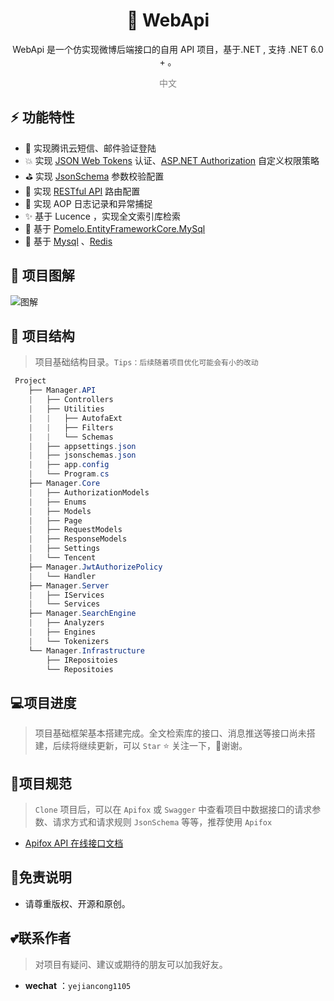 

<h1 align="center" >🐰 WebApi </h1>  

<div align="center"> 
<p> WebApi 是一个仿实现微博后端接口的自用 API 项目，基于.NET , 支持 .NET 6.0 + 。</p>
</div>




<div align="center" style="color:gray"> 
    中文 
</div>


## :zap: 功能特性
+ :thought_balloon: 实现腾讯云短信、邮件验证登陆  
+ :boom: 实现 [JSON Web Tokens](https://jwt.io/) 认证、[ASP.NET Authorization](https://learn.microsoft.com/zh-cn/aspnet/core/security/authorization/policies?view=aspnetcore-6.0) 自定义权限策略  
+ ⛳ 实现 [JsonSchema](http://json-schema.org/) 参数校验配置  
+ :palm_tree: 实现 [RESTful API](https://restfulapi.cn/) 路由配置  
+ :pencil: 实现 AOP 日志记录和异常捕捉  
+ :sparkles: 基于 Lucence ，实现全文索引库检索  
+ :beers: 基于 [Pomelo.EntityFrameworkCore.MySql](https://github.com/PomeloFoundation/Pomelo.EntityFrameworkCore.MySql)  
+ :newspaper: 基于 [Mysql](https://www.mysql.com/cn/) 、[Redis](https://redis.io/) 

##  :ghost: 项目图解

![图解](https://luoqiublog2-1302273318.cos.ap-nanjing.myqcloud.com/github/renapi.jpg)

## 🔖 项目结构

> 项目基础结构目录。`Tips：后续随着项目优化可能会有小的改动`

```C#
 Project 
    ├── Manager.API                                                       //主程序接口                    
    |   ├── Controllers                                                     //接口
    |   ├── Utilities                                                       //帮助类
    |   |   ├── AutofaExt                                                     //Auto fac
    |   |   ├── Filters                                                       //AOP 过滤器
    |   |   └── Schemas                                                       //JsonSchema 帮助类（单例模式）  
    |   ├── appsettings.json                                                //项目配置文件                    
    |   ├── jsonschemas.json                                                //Jsonschema 配置文件    
    |   ├── app.config                                                      //Jieba 分词的词典路径配置文件  
    |   └── Program.cs                                                      //程序入口 
    ├── Manager.Core                                                      //实体类库                   
    |   ├── AuthorizationModels                                             //权限实体类                       
    |   ├── Enums                                                           //枚举
    |   ├── Models                                                          //ORM 映射实体类
    |   ├── Page                                                            //分页     
    |   ├── RequestModels                                                   //接口请求实体类              
    |   ├── ResponseModels                                                  //接口响应实体类     
    |   ├── Settings                                                        //配置、常量实体类
    |   └── Tencent                                                         //腾讯短信接口实体类     
    ├── Manager.JwtAuthorizePolicy                                        //权限                
    |   └── Handler                                                         //权限策略扩展 Handler
    ├── Manager.Server                                                    //逻辑业务层 
    |   ├── IServices                                                       //逻辑业务接口
    |   └── Services                                                        //逻辑业务实现    
    ├── Manager.SearchEngine                                              //全文索引库
    |   ├── Analyzers                                                       //JieBa 分析器
    |   ├── Engines                                                         //引擎接口
    |   └── Tokenizers                                                      //JieBa 分词器   
    └── Manager.Infrastructure                                           //仓储层
        ├── IRepositoies                                                    //数据持久化接口
        └── Repositoies                                                     //数据持久化实现
```

## 💻项目进度

> 项目基础框架基本搭建完成。全文检索库的接口、消息推送等接口尚未搭建，后续将继续更新，可以 `Star` :star: 关注一下，:pray:谢谢。

## 📄项目规范

> `Clone` 项目后，可以在 `Apifox`  或  `Swagger`  中查看项目中数据接口的请求参数、请求方式和请求规则 `JsonSchema` 等等，推荐使用 `Apifox`

+  [Apifox API 在线接口文档](https://k6cos2vvio.apifox.cn)

## :rainbow:免责说明

+ 请尊重版权、开源和原创。

## 💕联系作者

> 对项目有疑问、建议或期待的朋友可以加我好友。

- **wechat** ：`yejiancong1105`